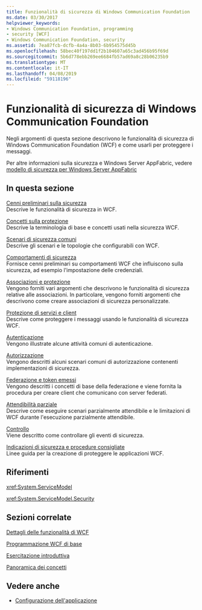 ```yaml
---
title: Funzionalità di sicurezza di Windows Communication Foundation
ms.date: 03/30/2017
helpviewer_keywords:
- Windows Communication Foundation, programming
- security [WCF]
- Windows Communication Foundation, security
ms.assetid: 7ea87fcb-dcfb-4a4a-8b03-6b954575d45b
ms.openlocfilehash: 58bec40f197dd1f2b104607a65c3ad456b95f69d
ms.sourcegitcommit: 5b6d778ebb269ee6684fb57ad69a8c28b06235b9
ms.translationtype: MT
ms.contentlocale: it-IT
ms.lasthandoff: 04/08/2019
ms.locfileid: "59118196"
---
```

# <a name="windows-communication-foundation-security"></a>Funzionalità di sicurezza di Windows Communication Foundation
Negli argomenti di questa sezione descrivono le funzionalità di sicurezza di Windows Communication Foundation (WCF) e come usarli per proteggere i messaggi.  
  
 Per altre informazioni sulla sicurezza e Windows Server AppFabric, vedere [modello di sicurezza per Windows Server AppFabric](https://go.microsoft.com/fwlink/?LinkID=201279&clcid=0x409)  
  
## <a name="in-this-section"></a>In questa sezione  
 [Cenni preliminari sulla sicurezza](../../../../docs/framework/wcf/feature-details/security-overview.md)  
 Descrive le funzionalità di sicurezza in WCF.  
  
 [Concetti sulla protezione](../../../../docs/framework/wcf/feature-details/security-concepts.md)  
 Descrive la terminologia di base e concetti usati nella sicurezza WCF.  
  
 [Scenari di sicurezza comuni](../../../../docs/framework/wcf/feature-details/common-security-scenarios.md)  
 Descrive gli scenari e le topologie che configurabili con WCF.  
  
 [Comportamenti di sicurezza](../../../../docs/framework/wcf/feature-details/security-behaviors-in-wcf.md)  
 Fornisce cenni preliminari su comportamenti WCF che influiscono sulla sicurezza, ad esempio l'impostazione delle credenziali.  
  
 [Associazioni e protezione](../../../../docs/framework/wcf/feature-details/bindings-and-security.md)  
 Vengono forniti vari argomenti che descrivono le funzionalità di sicurezza relative alle associazioni. In particolare, vengono forniti argomenti che descrivono come creare associazioni di sicurezza personalizzate.  
  
 [Protezione di servizi e client](../../../../docs/framework/wcf/feature-details/securing-services-and-clients.md)  
 Descrive come proteggere i messaggi usando le funzionalità di sicurezza WCF.  
  
 [Autenticazione](../../../../docs/framework/wcf/feature-details/authentication-in-wcf.md)  
 Vengono illustrate alcune attività comuni di autenticazione.  
  
 [Autorizzazione](../../../../docs/framework/wcf/feature-details/authorization-in-wcf.md)  
 Vengono descritti alcuni scenari comuni di autorizzazione contenenti implementazioni di sicurezza.  
  
 [Federazione e token emessi](../../../../docs/framework/wcf/feature-details/federation-and-issued-tokens.md)  
 Vengono descritti i concetti di base della federazione e viene fornita la procedura per creare client che comunicano con server federati.  
  
 [Attendibilità parziale](../../../../docs/framework/wcf/feature-details/partial-trust.md)  
 Descrive come eseguire scenari parzialmente attendibile e le limitazioni di WCF durante l'esecuzione parzialmente attendibile.  
  
 [Controllo](../../../../docs/framework/wcf/feature-details/auditing-security-events.md)  
 Viene descritto come controllare gli eventi di sicurezza.  
  
 [Indicazioni di sicurezza e procedure consigliate](../../../../docs/framework/wcf/feature-details/security-guidance-and-best-practices.md)  
 Linee guida per la creazione di proteggere le applicazioni WCF.  
  
## <a name="reference"></a>Riferimenti  
 <xref:System.ServiceModel>  
  
 <xref:System.ServiceModel.Security>  
  
## <a name="related-sections"></a>Sezioni correlate  
 [Dettagli delle funzionalità di WCF](../../../../docs/framework/wcf/feature-details/index.md)  
  
 [Programmazione WCF di base](../../../../docs/framework/wcf/basic-wcf-programming.md)  
  
 [Esercitazione introduttiva](../../../../docs/framework/wcf/getting-started-tutorial.md)  
  
 [Panoramica dei concetti](../../../../docs/framework/wcf/conceptual-overview.md)  
  
## <a name="see-also"></a>Vedere anche

- [Configurazione dell'applicazione](../../../../docs/framework/wcf/diagnostics/configuring-your-application.md)
